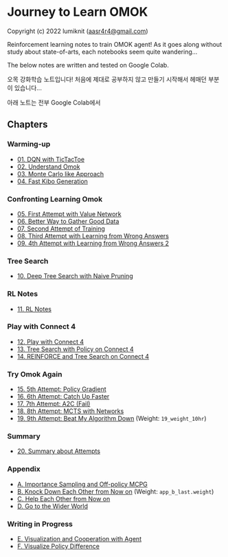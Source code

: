 # Journey to Learn OMOK

Copyright (c) 2022 lumiknit (aasr4r4@gmail.com)

Reinforcement learning notes to train OMOK agent!
As it goes along without study about state-of-arts,
each notebooks seem quite wandering...

The below notes are written and tested on Google Colab.

오목 강화학습 노트입니다!
처음에 제대로 공부하지 않고 만들기 시작해서 헤매던 부분이 있습니다...

아래 노트는 전부 Google Colab에서 

## Chapters

### Warming-up

- [01. DQN with TicTacToe](01_dqn_with_tictactoe.ipynb)
- [02. Understand Omok](02_understand_omok.ipynb)
- [03. Monte Carlo like Approach](03_monte_carlo_like_approach.ipynb)
- [04. Fast Kibo Generation](04_fast_kibo_generation.ipynb)

### Confronting Learning Omok

- [05. First Attempt with Value Network](05_first_attempt_with_value_network.ipynb)
- [06. Better Way to Gather Good Data](06_better_way_to_gather_good_data.ipynb)
- [07. Second Attempt of Training](07_second_attempt_of_training.ipynb)
- [08. Third Attempt with Learning from Wrong Answers](08_third_attempt_with_learning_from_wrong_answers.ipynb)
- [09. 4th Attempt with Learning from Wrong Answers 2](09_4th_attempt_with_learning_from_wrong_answers_2.ipynb)

### Tree Search

- [10. Deep Tree Search with Naive Pruning](10_deep_tree_search_with_naive_pruning.ipynb)

### RL Notes
- [11. RL Notes](11_rl_notes.ipynb)

### Play with Connect 4

- [12. Play with Connect 4](12_play_with_connect_4.ipynb)
- [13. Tree Search with Policy on Connect 4](13_tree_search_with_policy_on_connect_4.ipynb)
- [14. REINFORCE and Tree Search on Connect 4](14_reinforce_and_tree_search_on_connect_4.ipynb)

### Try Omok Again

- [15. 5th Attempt: Policy Gradient](15_5th_attempt_policy_gradient_and_omok.ipynb)
- [16. 6th Attempt: Catch Up Faster](16_6th_attempt_catch_up_faster.ipynb)
- [17. 7th Attempt: A2C (Fail)](17_7th_attempt_a2c.ipynb)
- [18. 8th Attempt: MCTS with Networks](18_8th_attempt_MCTS_with_networks.ipynb)
- [19. 9th Attempt: Beat My Algorithm Down](19_9th_attempt_beat_my_algorithm_down.ipynb) (Weight: `19_weight_10hr`)

### Summary

- [20. Summary about Attempts](20_summary_about_attempts.ipynb)

### Appendix

- [A. Importance Sampling and Off-policy MCPG](app_a_importance_sampling_and_off_policy_mcpg.ipynb)
- [B. Knock Down Each Other from Now on](app_b_knock_down_each_other_from_now_on.ipynb) (Weight: `app_b_last.weight`)
- [C. Help Each Other from Now on](app_c_help_each_other_from_now_on.ipynb)
- [D. Go to the Wider World](app_d_go_to_the_wider_world.ipynb)

### Writing in Progress

- [E. Visualization and Cooperation with Agent](app_e_visualization_and_cooperation_with_agent.ipynb)
- [F. Visualize Policy Difference](app_f_visualize_policy_difference.ipynb)
